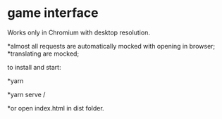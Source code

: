 # game interface
Works only in Chromium with desktop resolution.

*almost all requests are automatically mocked with opening in browser;
*translating are mocked;

to install and start:

*yarn

*yarn serve /

*or open index.html in dist folder.

